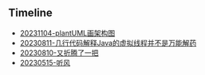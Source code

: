 ## Timeline
- [20231104-plantUML画架构图](./docs/20231104-plantUML画架构图.md)
- [20230811-几行代码解释Java的虚拟线程并不是万能解药](./docs/20230811-几行代码解释Java的虚拟线程并不是万能解药.md)
- [20230810-又折腾了一把](./docs/20230810-又折腾了一把.md)
- [20230515-听风](./docs/20230515-听风.md)
